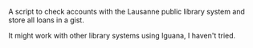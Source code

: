 A script to check accounts with the Lausanne public library system and store all loans in a gist.

It might work with other library systems using Iguana, I haven't tried.
